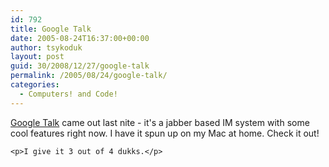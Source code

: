 ```yaml
---
id: 792
title: Google Talk
date: 2005-08-24T16:37:00+00:00
author: tsykoduk
layout: post
guid: 30/2008/12/27/google-talk
permalink: /2005/08/24/google-talk/
categories:
  - Computers! and Code!
---
```

<p><a href="http://www.google.com/talk/">Google Talk</a> came out last nite - it's a jabber based IM system with some cool features right now. I have it spun up on my Mac at home. Check it out!</p>


	<p>I give it 3 out of 4 dukks.</p>